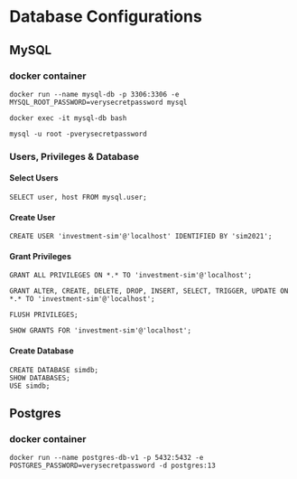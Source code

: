 # Database Configurations


## MySQL

### docker container

    docker run --name mysql-db -p 3306:3306 -e MYSQL_ROOT_PASSWORD=verysecretpassword mysql

    docker exec -it mysql-db bash

    mysql -u root -pverysecretpassword

### Users, Privileges & Database

#### Select Users

    SELECT user, host FROM mysql.user;

#### Create User

    CREATE USER 'investment-sim'@'localhost' IDENTIFIED BY 'sim2021';

#### Grant Privileges

    GRANT ALL PRIVILEGES ON *.* TO 'investment-sim'@'localhost';

    GRANT ALTER, CREATE, DELETE, DROP, INSERT, SELECT, TRIGGER, UPDATE ON *.* TO 'investment-sim'@'localhost';

    FLUSH PRIVILEGES;

    SHOW GRANTS FOR 'investment-sim'@'localhost';

#### Create Database

    CREATE DATABASE simdb;
    SHOW DATABASES;
    USE simdb;


## Postgres

### docker container

    docker run --name postgres-db-v1 -p 5432:5432 -e POSTGRES_PASSWORD=verysecretpassword -d postgres:13
